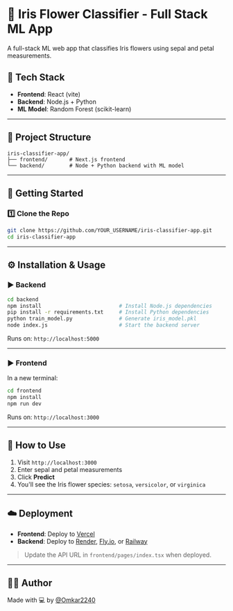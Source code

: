 # 🌸 Iris Flower Classifier - Full Stack ML App

A full-stack ML web app that classifies Iris flowers using sepal and petal measurements.

## 🔧 Tech Stack

- **Frontend**: React (vite)
- **Backend**: Node.js + Python
- **ML Model**: Random Forest (scikit-learn)

---

## 📁 Project Structure

```
iris-classifier-app/
├── frontend/       # Next.js frontend
└── backend/        # Node + Python backend with ML model
```

---

## 🚀 Getting Started

### 1️⃣ Clone the Repo

```bash
git clone https://github.com/YOUR_USERNAME/iris-classifier-app.git
cd iris-classifier-app
```

---

## ⚙️ Installation & Usage

### ▶️ Backend

```bash
cd backend
npm install                         # Install Node.js dependencies
pip install -r requirements.txt     # Install Python dependencies
python train_model.py               # Generate iris_model.pkl
node index.js                       # Start the backend server
```

Runs on: `http://localhost:5000`

---

### ▶️ Frontend

In a new terminal:

```bash
cd frontend
npm install
npm run dev
```

Runs on: `http://localhost:3000`

---

## 🧪 How to Use

1. Visit `http://localhost:3000`
2. Enter sepal and petal measurements
3. Click **Predict**
4. You'll see the Iris flower species: `setosa`, `versicolor`, or `virginica`

---

## ☁️ Deployment

- **Frontend**: Deploy to [Vercel](https://vercel.com)
- **Backend**: Deploy to [Render](https://render.com), [Fly.io](https://fly.io), or [Railway](https://railway.app)

> Update the API URL in `frontend/pages/index.tsx` when deployed.

---

## 🙋‍♂️ Author

Made with 💻 by [@Omkar2240](https://github.com/Omkar2240)
